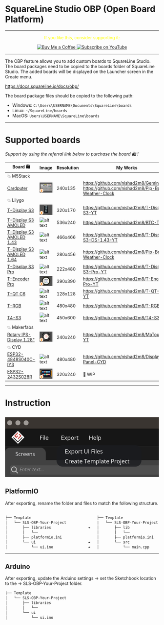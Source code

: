 
# SquareLine Studio OBP (Open Board Platform)


---
<p align="center">
  <span style="color: yellow;">If you like this, consider supporting it:</span>
</p>

<p align="center">
  <a href="https://www.buymeacoffee.com/nishad2m8" target="_blank">
    <img src="https://cdn.buymeacoffee.com/buttons/v2/default-yellow.png" alt="Buy Me a Coffee" style="height: 35px;">
  </a>
  <a href="https://www.youtube.com/channel/UCV_35rUyf4N5mHZXaxaFKiQ" target="_blank">
    <img src="https://img.shields.io/badge/Subscribe%20on%20YouTube-FF0000?style=flat&logo=youtube" alt="Subscribe on YouTube" style="height: 35px;">
  </a>
</p>

---
The OBP feature allows you to add custom boards to SquareLine Studio. The board packages need to be copied to the boards folder of SquareLine Studio. The added boards will be displayed on the Launcher screen in the Create menu.

https://docs.squareline.io/docs/obp/ 

The board package files should be copied to the following path:

- Windows: ```C:\Users\USERNAME\Documents\SquareLine\boards```
- Linux: ```~/SquareLine/boards```
- MacOS: ```Users\USERNAME\SquareLine\boards```

---



# Supported boards

_Support by using the referral link below to purchase the board 🛍️ !_

| Board 🛍️ | Image | Resolution | My Works |
|-----------------|-----------------|-----------------|-----------------|
|💥 M5Stack |
|[Cardputer](https://s.click.aliexpress.com/e/_DnK2GNR)|![alt text](M5Stack/Cardputer_v1.0.0/cardputer.png) |240x135| https://github.com/nishad2m8/GeminiPuter <br> https://github.com/nishad2m8/Pip-Boy-Weather-Clock |
|💥 Lilygo|
| [T-Display S3](https://s.click.aliexpress.com/e/_EyapYZJ)  | ![alt text](Lilygo/t-display-s3/t-display-s3.png) | 320x170  | https://github.com/nishad2m8/T-Display-S3-YT |
| [T-Display S3 AMOLED](https://s.click.aliexpress.com/e/_EJvcv3n)  | ![alt text](Lilygo/t-display-s3-amoled/t-display-s3-amoled.png) | 536x240  | https://github.com/nishad2m8/BTC-Ticker |
| [T-Display S3 AMOLED 1.43](https://s.click.aliexpress.com/e/_oo8DcLv)  |![alt text](Lilygo/t-display-s3-amoled-1.43/t-display-s3-amoled-1.43.png) | 466x466  | https://github.com/nishad2m8/T-Display-S3-DS-1.43-YT|
| [T-Display S3 AMOLED 1.64](https://s.click.aliexpress.com/e/_oFH1351)  | ![alt text](Lilygo/t-display-s3-amoled-1.64/t-display-s3-amoled-1.64.png) | 280x456  |https://github.com/nishad2m8/Pip-Boy-Weather-Clock |
| [T-Display S3 Pro](https://s.click.aliexpress.com/e/_onH08Ub)  | ![alt text](Lilygo/t-display-s3-pro/t-display-s3-pro.png) | 222x480  | https://github.com/nishad2m8/T-Display-S3-Pro-YT|
| [T-Encoder Pro](https://s.click.aliexpress.com/e/_mOAGaVW)  | ![alt text](Lilygo/t-encoder-pro/t-encoder-pro.png) | 390x390  | https://github.com/nishad2m8/T-Encode-Pro-YT |
| [T-QT C6](https://s.click.aliexpress.com/e/_DEoEopt)  | ![alt text](Lilygo/t-qt-c6/t-qt-c6.png) | 128x128  | https://github.com/nishad2m8/T-QT-C6-YT |
| [T-RGB](https://s.click.aliexpress.com/e/_oDt7iPZ)  | ![alt text](Lilygo/t-rgb/t-rgb.png) | 480x480  | https://github.com/nishad2m8/T-RGB-YT |
| [T4-S3](https://s.click.aliexpress.com/e/_EwYC7m9)  | ![alt text](Lilygo/t4-s3/t4-s3.png) | 450x600  |https://github.com/nishad2m8/T4-S3-YT |
|💥 Makerfabs |
|[Rotary IPS-Display 1.28"](https://www.makerfabs.com/matouch-esp32-s3-rotaryips-display1-28-gc9a01.html)| ![alt text](<Makerfabs/MaTouch Rotary 1.28/MaTouch Rotary 1.28.png>) | 240x240 | https://github.com/nishad2m8/MaTouch-YT |
|💥 CYD|
|[ESP32-4848S040C-IY3](https://s.click.aliexpress.com/e/_EQ3RBgD)| ![alt text](<Display Panel CYD/4848S040C-IY3/4848S040C-IY3.png>) | 480x480 |https://github.com/nishad2m8/Display-Panel-CYD
|[ESP32-2432S028R](https://s.click.aliexpress.com/e/_Ddtuvi1)| ![alt text](<Display Panel CYD/2432S028R/2432S028R.png>) | 320x240 | 🚧 WIP


---

# Instruction

![alt text](00-Assets/SLS.png)
---

## PlatformIO

After exporting, rename the folder and files to match the following structure.


```

├── Template                              ├── Template
│   └── SLS-OBP-Your-Project              |   └── SLS-OBP-Your-Project
│       ├── libraries                 ➔   │       ├── lib
│       │   └──                           │       │   └── 
│       ├── platformio.ini                │       ├── platformio.ini
│       └── ui                        ➔   │       └── src
│           └── ui.ino                ➔   │           └── main.cpp
```
---

## Arduino
After exporting, update the Arduino settings → set the Sketchbook location to the →  SLS-OBP-Your-Project folder.

```plaintext
├── Template  
│   └── SLS-OBP-Your-Project   
│       ├── libraries             
│       │   └──                          
│       └── ui                        
│           └── ui.ino
```

